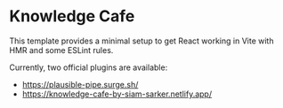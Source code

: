 # Knowledge Cafe

This template provides a minimal setup to get React working in Vite with HMR and some ESLint rules.

Currently, two official plugins are available:

- https://plausible-pipe.surge.sh/
- https://knowledge-cafe-by-siam-sarker.netlify.app/